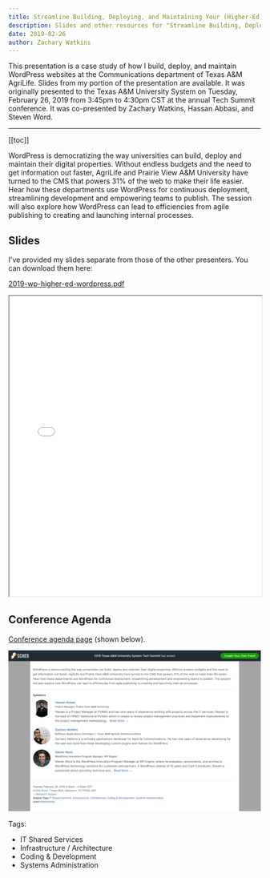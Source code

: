 ```yaml
---
title: Streamline Building, Deploying, and Maintaining Your (Higher-Ed) Websites with WordPress
description: Slides and other resources for "Streamline Building, Deploying, and Maintaining Your (Higher-Ed) Websites with WordPress" which I co-presented in 2019 at the Texas A&M University System's annual Tech Summit conference.
date: 2019-02-26
author: Zachary Watkins
---
```


This presentation is a case study of how I build, deploy, and maintain WordPress websites at the Communications department of Texas A&M AgriLife. Slides from my portion of the presentation are available. It was originally presented to the Texas A&M University System on Tuesday, February 26, 2019 from 3:45pm to 4:30pm CST at the annual Tech Summit conference. It was co-presented by Zachary Watkins, Hassan Abbasi, and Steven Word.

---

[[toc]]

WordPress is democratizing the way universities can build, deploy and maintain their digital properties. Without endless budgets and the need to get information out faster, AgriLife and Prairie View A&M University have turned to the CMS that powers 31% of the web to make their life easier. Hear how these departments use WordPress for continuous deployment, streamlining development and empowering teams to publish. The session will also explore how WordPress can lead to efficiencies from agile publishing to creating and launching internal processes.

## Slides

I've provided my slides separate from those of the other presenters. You can download them here:

[2019-wp-higher-ed-wordpress.pdf](/presentations/2019-wp-higher-ed-wordpress.pdf)

<iframe src="/presentations/2019-wp-higher-ed-wordpress.pdf" width="100%" height="600px">
  <p>This browser does not support PDFs. Please download the PDF to view it: <a href="/presentations/2019-wp-higher-ed-wordpress.pdf">Download PDF</a>.</p>
</iframe>

## Conference Agenda

[Conference agenda page](https://techsummit.sched.com/event/IRJ6/streamline-building-deploying-and-maintaining-your-higher-ed-websites-with-wordpress) (shown below).

![Screenshot](./screenshot.png)

Tags:

- IT Shared Services
- Infrastructure / Architecture
- Coding & Development
- Systems Administration
